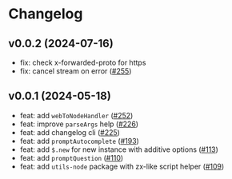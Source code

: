 # Changelog

## v0.0.2 (2024-07-16)

- fix: check x-forwarded-proto for https
- fix: cancel stream on error ([#255](https://github.com/hi-ogawa/js-utils/pull/255))

## v0.0.1 (2024-05-18)

- feat: add `webToNodeHandler` ([#252](https://github.com/hi-ogawa/js-utils/pull/252))
- feat: improve `parseArgs` help ([#226](https://github.com/hi-ogawa/js-utils/pull/226))
- feat: add changelog cli ([#225](https://github.com/hi-ogawa/js-utils/pull/225))
- feat: add `promptAutocomplete` ([#193](https://github.com/hi-ogawa/js-utils/pull/193))
- feat: add `$.new` for new instance with additive options  ([#113](https://github.com/hi-ogawa/js-utils/pull/113))
- feat: add `promptQuestion` ([#110](https://github.com/hi-ogawa/js-utils/pull/110))
- feat: add `utils-node` package with zx-like script helper ([#109](https://github.com/hi-ogawa/js-utils/pull/109))
